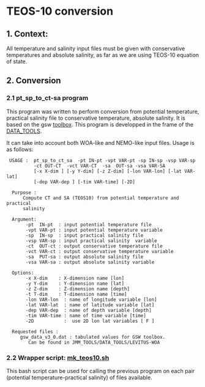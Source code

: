 # TEOS-10 conversion
## 1. Context:
   All temperature and salinity input files must be given with conservative temperatures and absolute salinity, as far as we are using TEOS-10 equation of state.

## 2. Conversion
### 2.1 pt_sp_to_ct-sa program
This program was written to perform conversion from potential temperature, practical salinity file to  conservative temperature, absolute salinity. It is based on the
gsw [toolbox](http://www.teos-10.org/software.htm). This program is developped in the frame of the [DATA_TOOLS](https://github.com/molines/JMMTOOLS/tree/master/DATA_TOOLS).

It can take into account both WOA-like and NEMO-like input files. Usage is as follows:

```
 USAGE :  pt_sp_to_ct_sa  -pt IN-pt -vpt VAR-pt -sp IN-sp -vsp VAR-sp 
          -ct OUT-CT  -vct VAR-CT  -sa  OUT-sa -vsa VAR-SA 
          [-x X-dim ] [-y Y-dim] [-z Z-dim] [-lon VAR-lon] [-lat VAR-lat] 
          [-dep VAR-dep ] [-tim VAR-time] [-2D]
  
  Purpose :
      Compute CT and SA (TEOS10) from potential temperature and practical 
      salinity
  
  Argument:
       -pt  IN-pt  : input potential temperature file
       -vpt VAR-pt : input potential temperature variable
       -sp  IN-sp  : input practical salinity file
       -vsp VAR-sp : input practical salinity  variable
       -ct  OUT-ct : output conservative temperature file
       -vct VAR-ct : output conservative temperature variable
       -sa  PUT-sa : output absolute salinity file
       -vsa VAR-sa : output absolute salinity variable
  
  Options:
       -x X-dim    : X-dimension name [lon]
       -y Y-dim    : Y-dimension name [lat]
       -z Z-dim    : Z-dimension name [depth]
       -t T-dim    : T-dimension name [time]
       -lon VAR-lon  : name of longitude variable [lon]
       -lat VAR-lat  : name of latitude variable [lat]
       -dep VAR-dep  : name of depth variable [depth]
       -tim VAR-time : name of time variable [time]
       -2D           :  use 2D lon lat variables [ F ]
  
  Requested files :
     gsw_data_v3_0.dat : tabulated values for GSW toolbox. 
        Can be found in JMM_TOOLS/DATA_TOOLS/LEVITUS-WOA
```

### 2.2 Wrapper script: [mk_teos10.sh](./mk_teos10.sh)
This bash script can be used for calling the previous program on each pair (potential temperature-practical salinity) of files available.


